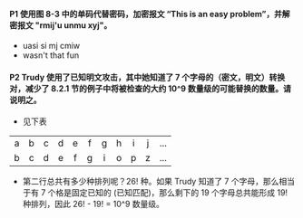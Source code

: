 #### P1 使用图 8-3 中的单码代替密码，加密报文 “This is an easy problem”，并解密报文 "rmij'u unmu xyj"。

   * uasi si mj cmiw
   * wasn't that fun

#### P2 Trudy 使用了已知明文攻击，其中她知道了 7 个字母的（密文，明文）转换对，减少了 8.2.1 节的例子中将被检查的大约 10^9 数量级的可能替换的数量。请说明之。 

   * 见下表
   
| | | | | | | | | | ||
|:---:|:---:| :---:|:---:|:---:|:---:|:---:|:---:|:---:|:---:|:---:|
|a|b|c|d|e|f|g|h|i|j|...|
|b|c|d|e|f|g|i|o|p|z|...|

  * 第二行总共有多少种排列呢？26! 种。如果 Trudy 知道了 7 个字母，那么相当于有 7 个格是固定已知的 (已知匹配)，那么剩下的 19 个字母总共能形成 19! 种排列，因此 26! - 19! = 10^9 数量级。